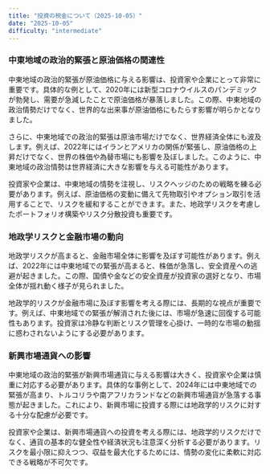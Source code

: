 ```yaml
---
title: "投資の税金について（2025-10-05）"
date: "2025-10-05"
difficulty: "intermediate"
---
```


### 中東地域の政治的緊張と原油価格の関連性

中東地域の政治的緊張が原油価格に与える影響は、投資家や企業にとって非常に重要です。具体的な例として、2020年には新型コロナウイルスのパンデミックが勃発し、需要が急減したことで原油価格が暴落しました。この際、中東地域の政治情勢だけでなく、世界的な出来事が原油価格にもたらす影響が明らかとなりました。

さらに、中東地域での政治的緊張は原油市場だけでなく、世界経済全体にも波及します。例えば、2022年にはイランとアメリカの関係が緊張し、原油価格の上昇だけでなく、世界の株価や為替市場にも影響を及ぼしました。このように、中東地域の政治情勢は世界経済に大きな影響を与える可能性があります。

投資家や企業は、中東地域の情勢を注視し、リスクヘッジのための戦略を練る必要があります。例えば、原油価格の変動に備えて先物取引やオプション取引を活用することで、リスクを緩和することができます。また、地政学リスクを考慮したポートフォリオ構築やリスク分散投資も重要です。

### 地政学リスクと金融市場の動向

地政学リスクが高まると、金融市場全体に影響を及ぼす可能性があります。例えば、2022年には中東地域での緊張が高まると、株価が急落し、安全資産への逃避が起きました。この際、国債や金などの安全資産が投資家の選好となり、市場全体が揺れ動く様子が見られました。

地政学的リスクが金融市場に及ぼす影響を考える際には、長期的な視点が重要です。例えば、中東地域での緊張が解消された後には、市場が急速に回復する可能性もあります。投資家は冷静な判断とリスク管理を心掛け、一時的な市場の動揺に惑わされないようにする必要があります。

### 新興市場通貨への影響

中東地域の政治的緊張が新興市場通貨に与える影響は大きく、投資家や企業は慎重に対応する必要があります。具体的な事例として、2024年には中東地域での緊張が高まり、トルコリラや南アフリカランドなどの新興市場通貨が急落する事態が起きました。これにより、新興市場に投資する際には地政学的リスクに対する十分な配慮が必要です。

投資家や企業は、新興市場通貨への投資を考える際には、地政学的リスクだけでなく、通貨の基本的な健全性や経済状況も注意深く分析する必要があります。リスクを最小限に抑えつつ、収益を最大化するためには、情勢の変化に柔軟に対応できる戦略が不可欠です。
